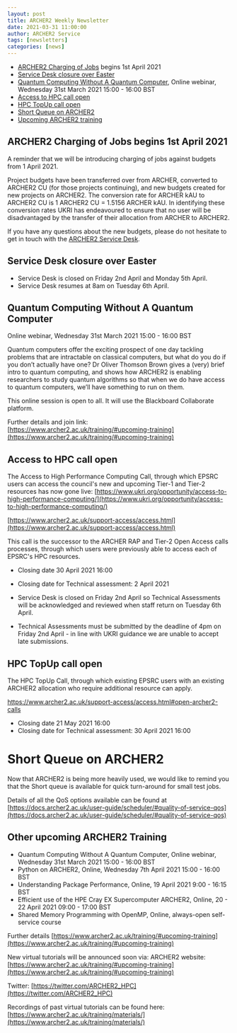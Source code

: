 ```yaml
---
layout: post
title: ARCHER2 Weekly Newsletter
date: 2021-03-31 11:00:00
author: ARCHER2 Service
tags: [newsletters] 
categories: [news]
---
```



- [ARCHER2 Charging of Jobs](#archer2-charging-of-jobs) begins 1st April 2021
- [Service Desk closure over Easter](#service-desk-closure-over-easter)
- [Quantum Computing Without A Quantum Computer](#quantum-computing-without-a-quantum-computer), Online webinar, Wednesday 31st March 2021 15:00 - 16:00 BST
- [Access to HPC call open](#access-to-hpc-call-open)
- [HPC TopUp call open](#hpc-topup-call-open)
- [Short Queue on ARCHER2](#short-queue-on-archer2)
- [Upcoming ARCHER2 training](#other-upcoming-archer2-training) 


## ARCHER2 Charging of Jobs begins 1st April 2021

A reminder that we will be introducing charging of jobs against budgets from 1 April 2021. 

Project budgets have been transferred over from ARCHER, converted to ARCHER2 CU (for those projects continuing), and new budgets created for new projects on ARCHER2. The conversion rate for ARCHER kAU to ARCHER2 CU is 1 ARCHER2 CU = 1.5156 ARCHER kAU. In identifying these conversion rates UKRI has endeavoured to ensure that no user will be disadvantaged by the transfer of their allocation from ARCHER to ARCHER2. 

If you have any questions about the new budgets, please do not hesitate to get in touch with the [ARCHER2 Service Desk](mailto:support@archer2.ac.uk).
 

## Service Desk closure over Easter

- Service Desk is closed on Friday 2nd April and Monday 5th April.
- Service Desk resumes at 8am on Tuesday 6th April.


## Quantum Computing Without A Quantum Computer

Online webinar, Wednesday 31st March 2021 15:00 - 16:00 BST

Quantum computers offer the exciting prospect of one day tackling problems that are intractable on classical computers, but what do you do if you don’t actually have one? Dr Oliver Thomson Brown gives a (very) brief intro to quantum computing, and shows how ARCHER2 is enabling researchers to study quantum algorithms so that when we do have access to quantum computers, we’ll have something to run on them.

This online session is open to all. It will use the Blackboard Collaborate platform.

Further details and join link:  [https://www.archer2.ac.uk/training/#upcoming-training](https://www.archer2.ac.uk/training/#upcoming-training)


## Access to HPC call open

The Access to High Performance Computing Call, through which EPSRC users can access the council's new and upcoming Tier-1 and Tier-2 resources has now gone live:
[https://www.ukri.org/opportunity/access-to-high-performance-computing/](https://www.ukri.org/opportunity/access-to-high-performance-computing/)

[https://www.archer2.ac.uk/support-access/access.html](https://www.archer2.ac.uk/support-access/access.html)

This call is the successor to the ARCHER RAP and Tier-2 Open Access calls processes, through which users were previously able to access each of EPSRC's HPC resources.

- Closing date 30 April 2021 16:00
- Closing date for Technical assessment: 2 April 2021

- Service Desk is closed on Friday 2nd April so Technical Assessments will be acknowledged and reviewed when staff return on Tuesday 6th April.  
- Technical Assessments must be submitted by the deadline of 4pm on Friday 2nd April - in line with UKRI guidance we are unable to accept late submissions.


## HPC TopUp call open

The HPC TopUp Call, through which existing EPSRC users with an existing ARCHER2 allocation who require additional resource can apply.

https://www.archer2.ac.uk/support-access/access.html#open-archer2-calls

- Closing date 21 May 2021 16:00
- Closing date for Technical assessment: 30 April 2021 16:00


Short Queue on ARCHER2
======================

Now that ARCHER2 is being more heavily used, we would like to remind you that the Short queue is available for quick turn-around for small test jobs.

Details of all the QoS options available can be found at [https://docs.archer2.ac.uk/user-guide/scheduler/#quality-of-service-qos](https://docs.archer2.ac.uk/user-guide/scheduler/#quality-of-service-qos)

## Other upcoming ARCHER2 Training

- Quantum Computing Without A Quantum Computer, Online webinar, Wednesday 31st March 2021 15:00 - 16:00 BST
- Python on ARCHER2, Online, Wednesday 7th April 2021 15:00 - 16:00 BST 
- Understanding Package Performance, Online, 19 April 2021 9:00 - 16:15 BST  
- Efficient use of the HPE Cray EX Supercomputer ARCHER2, Online, 20 - 22 April 2021 09:00 - 17:00 BST
- Shared Memory Programming with OpenMP, Online, always-open self-service course


Further details [https://www.archer2.ac.uk/training/#upcoming-training](https://www.archer2.ac.uk/training/#upcoming-training)

New virtual tutorials will be announced soon via: ARCHER2 website: [https://www.archer2.ac.uk/training/#upcoming-training](https://www.archer2.ac.uk/training/#upcoming-training)

Twitter: [https://twitter.com/ARCHER2_HPC](https://twitter.com/ARCHER2_HPC)

Recordings of past virtual tutorials can be found here: [https://www.archer2.ac.uk/training/materials/](https://www.archer2.ac.uk/training/materials/)